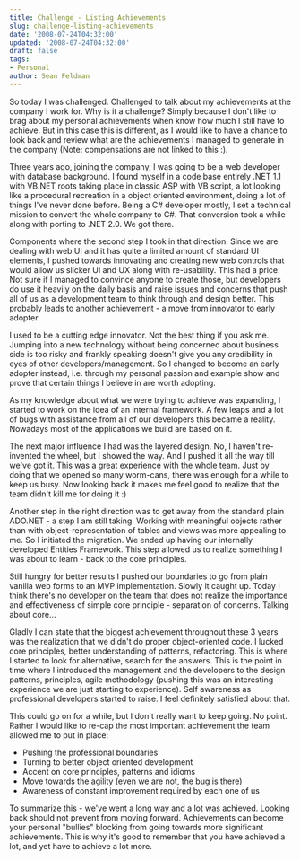 ```yaml
---
title: Challenge - Listing Achievements
slug: challenge-listing-achievements
date: '2008-07-24T04:32:00'
updated: '2008-07-24T04:32:00'
draft: false
tags:
- Personal
author: Sean Feldman
---
```



So today I was challenged. Challenged to talk about my achievements at the company I work for. Why is it a challenge? Simply because I don't like to brag about my personal achievements when know how much I still have to achieve. But in this case this is different, as I would like to have a chance to look back and review what are the achievements I managed to generate in the company (Note: compensations are not linked to this :).

Three years ago, joining the company, I was going to be a web developer with database background. I found myself in a code base entirely .NET 1.1 with VB.NET roots taking place in classic ASP with VB script, a lot looking like a procedural recreation in a object oriented environment, doing a lot of things I've never done before. Being a C# developer mostly, I set a technical mission to convert the whole company to C#. That conversion took a while along with porting to .NET 2.0. We got there.

Components where the second step I took in that direction. Since we are dealing with web UI and it has quite a limited amount of standard UI elements, I pushed towards innovating and creating new web controls that would allow us slicker UI and UX along with re-usability. This had a price. Not sure if I managed to convince anyone to create those, but developers do use it heavily on the daily basis and raise issues and concerns that push all of us as a development team to think through and design better. This probably leads to another achievement - a move from innovator to early adopter.

I used to be a cutting edge innovator. Not the best thing if you ask me. Jumping into a new technology without being concerned about business side is too risky and frankly speaking doesn't give you any credibility in eyes of other developers/management. So I changed to become an early adopter instead, i.e. through my personal passion and example show and prove that certain things I believe in are worth adopting.

As my knowledge about what we were trying to achieve was expanding, I started to work on the idea of an internal framework. A few leaps and a lot of bugs with assistance from all of our developers this became a reality. Nowadays most of the applications we build are based on it.

The next major influence I had was the layered design. No, I haven't re-invented the wheel, but I showed the way. And I pushed it all the way till we've got it. This was a great experience with the whole team. Just by doing that we opened so many worm-cans, there was enough for a while to keep us busy. Now looking back it makes me feel good to realize that the team didn't kill me for doing it :)

Another step in the right direction was to get away from the standard plain ADO.NET - a step I am still taking. Working with meaningful objects rather than with object-representation of tables and views was more appealing to me. So I initiated the migration. We ended up having our internally developed Entities Framework. This step allowed us to realize something I was about to learn - back to the core principles.

Still hungry for better results I pushed our boundaries to go from plain vanilla web forms to an MVP implementation. Slowly it caught up. Today I think there's no developer on the team that does not realize the importance and effectiveness of simple core principle - separation of concerns. Talking about core...

Gladly I can state that the biggest achievement throughout these 3 years was the realization that we didn't do proper object-oriented code. I lucked core principles, better understanding of patterns, refactoring. This is where I started to look for alternative, search for the answers. This is the point in time where I introduced the management and the developers to the design patterns, principles, agile methodology (pushing this was an interesting experience we are just starting to experience). Self awareness as professional developers started to raise. I feel definitely satisfied about that.

This could go on for a while, but I don't really want to keep going. No point. Rather I would like to re-cap the most important achievement the team allowed me to put in place:

* Pushing the professional boundaries
* Turning to better object oriented development
* Accent on core principles, patterns and idioms
* Move towards the agility (even we are not, the bug is there)
* Awareness of constant improvement required by each one of us

To summarize this - we've went a long way and a lot was achieved. Looking back should not prevent from moving forward. Achievements can become your personal "bullies" blocking from going towards more significant achievements. This is why it's good to remember that you have achieved a lot, and yet have to achieve a lot more.



